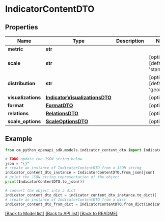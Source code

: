 # IndicatorContentDTO


## Properties

Name | Type | Description | Notes
------------ | ------------- | ------------- | -------------
**metric** | **str** |  | 
**scale** | **str** |  | [optional] [default to 'standard']
**distribution** | **str** |  | [optional] [default to 'geometric']
**visualizations** | [**IndicatorVisualizationsDTO**](IndicatorVisualizationsDTO.md) |  | [optional] 
**format** | [**FormatDTO**](FormatDTO.md) |  | [optional] 
**relations** | [**RelationsDTO**](RelationsDTO.md) |  | [optional] 
**scale_options** | [**ScaleOptionsDTO**](ScaleOptionsDTO.md) |  | [optional] 

## Example

```python
from cm_python_openapi_sdk.models.indicator_content_dto import IndicatorContentDTO

# TODO update the JSON string below
json = "{}"
# create an instance of IndicatorContentDTO from a JSON string
indicator_content_dto_instance = IndicatorContentDTO.from_json(json)
# print the JSON string representation of the object
print(IndicatorContentDTO.to_json())

# convert the object into a dict
indicator_content_dto_dict = indicator_content_dto_instance.to_dict()
# create an instance of IndicatorContentDTO from a dict
indicator_content_dto_from_dict = IndicatorContentDTO.from_dict(indicator_content_dto_dict)
```
[[Back to Model list]](../README.md#documentation-for-models) [[Back to API list]](../README.md#documentation-for-api-endpoints) [[Back to README]](../README.md)


